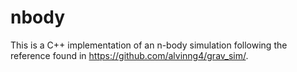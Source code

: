 # nbody

This is a C++ implementation of an n-body simulation following the reference found in https://github.com/alvinng4/grav_sim/.
